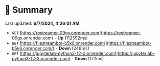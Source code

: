 # 📖 Summary
Last updated: **6/7/2024, 4:26:01 AM**

- `GET` [https://restreamer-09gx.onrender.com](https://restreamer-09gx.onrender.com) - **Up** (112392ms)
- `GET` [https://filestreambot-b5k6.onrender.com/](https://filestreambot-b5k6.onrender.com/) - **Down** (248ms)
- `GET` [https://jupyterlab-python3-12-3.onrender.com](https://jupyterlab-python3-12-3.onrender.com) - **Down** (172ms)
